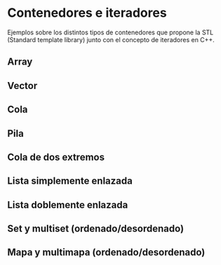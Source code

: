 # Contenedores e iteradores

Ejemplos sobre los distintos tipos de contenedores que propone la STL (Standard template library) junto con el concepto de iteradores en C++.

## Array

## Vector

## Cola

## Pila

## Cola de dos extremos

## Lista simplemente enlazada

## Lista doblemente enlazada

## Set y multiset (ordenado/desordenado)

## Mapa y multimapa (ordenado/desordenado)